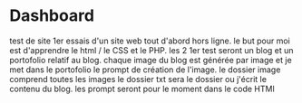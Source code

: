 # Dashboard
test de site
1er essais d'un site web tout d'abord hors ligne.
le but pour moi est d'apprendre le html / le CSS et le PHP.
les 2 1er test seront un blog et un portofolio relatif au blog.
chaque image du blog est générée par image et je met dans le portofolio le prompt de création de l'image.
le dossier image comprend toutes les images
le dossier txt sera le dossier ou j'écrit le contenu du blog.
les prompt seront pour le moment dans le code HTMl
